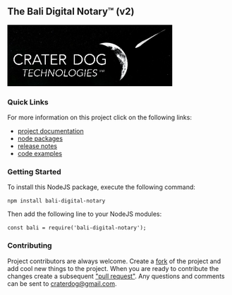 ## The Bali Digital Notary™ (v2)
![Logo](CraterDogLogo.png)

### Quick Links
For more information on this project click on the following links:
 * [project documentation](https://github.com/craterdog-bali/js-bali-digital-notary/wiki)
 * [node packages](https://www.npmjs.com/package/bali-digital-notary)
 * [release notes](https://github.com/craterdog-bali/js-bali-digital-notary/wiki/release-notes)
 * [code examples](https://github.com/craterdog-bali/js-bali-digital-notary/wiki/code-examples)

### Getting Started
To install this NodeJS package, execute the following command:
```
npm install bali-digital-notary
```
Then add the following line to your NodeJS modules:
```
const bali = require('bali-digital-notary');
```

### Contributing
Project contributors are always welcome. Create a
[fork](https://github.com/craterdog-bali/js-bali-digital-notary) of the project and add cool
new things to the project. When you are ready to contribute the changes create a subsequent
["pull request"](https://help.github.com/articles/about-pull-requests/). Any questions and
comments can be sent to [craterdog@gmail.com](mailto:craterdog@gmail.com).
